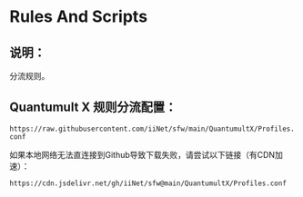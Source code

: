 # Rules And Scripts

## 说明：

分流规则。



## Quantumult X 规则分流配置：



```https://raw.githubusercontent.com/iiNet/sfw/main/QuantumultX/Profiles.conf```



如果本地网络无法直连接到Github导致下载失败，请尝试以下链接（有CDN加速）：

```https://cdn.jsdelivr.net/gh/iiNet/sfw@main/QuantumultX/Profiles.conf```





